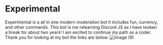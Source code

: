 # Experimental
Experimental is a all in one modern moderation bot it includes fun, currency, and other commands.
This bot is me relearning Discord JS as I have tooken a break for about two years! I am excited to continue my path as a coder.
Thank you for looking at my bot the links are below.
![image (9)](https://user-images.githubusercontent.com/67851958/190811339-a52a8467-c93b-45fb-aad4-d11df063ba8c.png)

